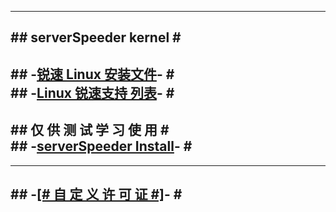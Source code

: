 -----------------------------   
#\#  serverSpeeder kernel  \#                           
-----------------------------                        
#\#  -[锐速  Linux 安装文件](https://github.com/9sr/serverSpeeder_kernel/raw/master/apxfiles.tar.gz)-  \#       
#\#  -[Linux 锐速支持  列表](https://github.com/9sr/serverSpeeder_kernel/blob/master/serverSpeeder.txt)-  \#     
-----------------------------   
#\#  仅 供 测 试 学 习 使 用  \#        
#\#  -[serverSpeeder Install](https://github.com/9sr/serverSpeeder_Install)-  \#    
-----------------------------   
-----------------------------   
#\#  -[[# 自 定 义 许 可 证 #]](http://serverspeeder.azurewebsites.net)-  \#               
-----------------------------   

